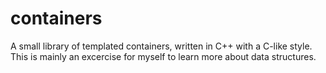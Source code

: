 # containers
A small library of templated containers, written in C++ with a C-like style. This is mainly an excercise for myself to learn more about data structures.
